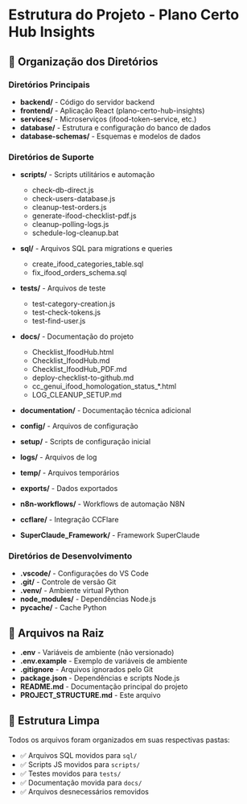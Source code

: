 # Estrutura do Projeto - Plano Certo Hub Insights

## 📁 Organização dos Diretórios

### Diretórios Principais
- **backend/** - Código do servidor backend
- **frontend/** - Aplicação React (plano-certo-hub-insights)
- **services/** - Microserviços (ifood-token-service, etc.)
- **database/** - Estrutura e configuração do banco de dados
- **database-schemas/** - Esquemas e modelos de dados

### Diretórios de Suporte
- **scripts/** - Scripts utilitários e automação
  - check-db-direct.js
  - check-users-database.js
  - cleanup-test-orders.js
  - generate-ifood-checklist-pdf.js
  - cleanup-polling-logs.js
  - schedule-log-cleanup.bat

- **sql/** - Arquivos SQL para migrations e queries
  - create_ifood_categories_table.sql
  - fix_ifood_orders_schema.sql

- **tests/** - Arquivos de teste
  - test-category-creation.js
  - test-check-tokens.js
  - test-find-user.js

- **docs/** - Documentação do projeto
  - Checklist_IfoodHub.html
  - Checklist_IfoodHub.md
  - Checklist_IfoodHub_PDF.md
  - deploy-checklist-to-github.md
  - cc_genui_ifood_homologation_status_*.html
  - LOG_CLEANUP_SETUP.md

- **documentation/** - Documentação técnica adicional

- **config/** - Arquivos de configuração
- **setup/** - Scripts de configuração inicial
- **logs/** - Arquivos de log
- **temp/** - Arquivos temporários
- **exports/** - Dados exportados
- **n8n-workflows/** - Workflows de automação N8N
- **ccflare/** - Integração CCFlare
- **SuperClaude_Framework/** - Framework SuperClaude

### Diretórios de Desenvolvimento
- **.vscode/** - Configurações do VS Code
- **.git/** - Controle de versão Git
- **.venv/** - Ambiente virtual Python
- **node_modules/** - Dependências Node.js
- **__pycache__/** - Cache Python

## 📝 Arquivos na Raiz
- **.env** - Variáveis de ambiente (não versionado)
- **.env.example** - Exemplo de variáveis de ambiente
- **.gitignore** - Arquivos ignorados pelo Git
- **package.json** - Dependências e scripts Node.js
- **README.md** - Documentação principal do projeto
- **PROJECT_STRUCTURE.md** - Este arquivo

## 🚀 Estrutura Limpa
Todos os arquivos foram organizados em suas respectivas pastas:
- ✅ Arquivos SQL movidos para `sql/`
- ✅ Scripts JS movidos para `scripts/`
- ✅ Testes movidos para `tests/`
- ✅ Documentação movida para `docs/`
- ✅ Arquivos desnecessários removidos